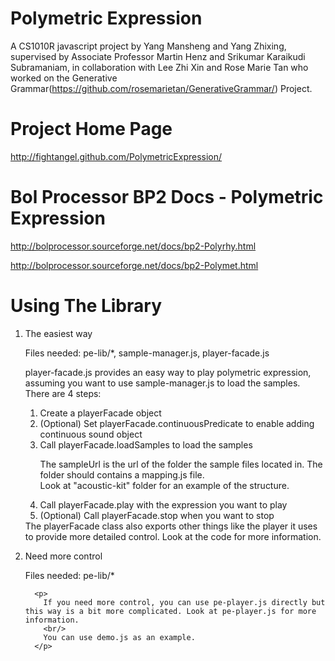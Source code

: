 Polymetric Expression
====================
A CS1010R javascript project by Yang Mansheng and Yang Zhixing, supervised by Associate Professor Martin Henz 
and Srikumar Karaikudi Subramaniam, in collaboration with Lee Zhi Xin and Rose Marie Tan who worked on the 
Generative Grammar(https://github.com/rosemarietan/GenerativeGrammar/) Project.


Project Home Page
====================
http://fightangel.github.com/PolymetricExpression/


Bol Processor BP2 Docs - Polymetric Expression
====================
http://bolprocessor.sourceforge.net/docs/bp2-Polyrhy.html

http://bolprocessor.sourceforge.net/docs/bp2-Polymet.html


Using The Library
====================
<ol>
	<li>
      <p>The easiest way</p>
      <p>Files needed: pe-lib/*, sample-manager.js, player-facade.js</p>
      <p>
      	player-facade.js provides an easy way to play polymetric expression, assuming you want to use sample-manager.js to load the samples.
      	<br/>
      	There are 4 steps:</p>
      <ol>
      	<li>
      		Create a playerFacade object
      	</li>
      	<li>
      		(Optional) Set playerFacade.continuousPredicate to enable adding continuous sound object
      	</li>
      	<li>
      		Call playerFacade.loadSamples to load the samples
      		<p>
      			The sampleUrl is the url of the folder the sample files located in. The folder should contains a mapping.js file. 
         		<br/>
         		Look at "acoustic-kit" folder for an example of the structure.
         	</p>
      	</li>
      	<li>
      		Call playerFacade.play with the expression you want to play
      	</li>
      	<li>
      		(Optional) Call playerFacade.stop when you want to stop
      	</li>
      </ol>
      The playerFacade class also exports other things like the player it uses to provide more detailed control. Look at the code for more information.
   </li>
   <li>
      <p>Need more control</p>
      <p>Files needed: pe-lib/*</p>
      
      <p>
      	If you need more control, you can use pe-player.js directly but this way is a bit more complicated. Look at pe-player.js for more information.
      	<br/>
      	You can use demo.js as an example.
      </p>
   </li>
</ol>
